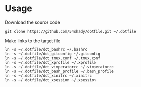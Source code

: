 # Usage

Download the source code

	git clone https://github.com/54shady/dotfile.git ~/.dotfile

Make links to the target file

	ln -s ~/.dotfile/dot_bashrc ~/.bashrc
	ln -s ~/.dotfile/dot_gitconfig ~/.gitconfig
	ln -s ~/.dotfile/dot_tmux.conf ~/.tmux.conf
	ln -s ~/.dotfile/dot_xprofile ~/.xprofile
	ln -s ~/.dotfile/dot_vimperatorrc ~/.vimperatorrc
	ln -s ~/.dotfile/dot_bash_profile ~/.bash_profile
	ln -s ~/.dotfile/dot_xinitrc ~/.xinitrc
	ln -s ~/.dotfile/dot_xsession ~/.xsession
